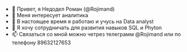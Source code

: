 - 👋 Привет, я Недодел Роман (@Rojimand)
- 👀 Меня интересует аналитика 
- 🌱 В настоящее время я работаю и учусь на Data analyst 
- 💞️ Я хочу сотрудничать для развития навыков SQL и Phyton 
- 📫 Связаться со мной можно четрез телеграмм @Rojimand или по телефону 89632127653

<!---
Rojimand/Rojimand is a ✨ special ✨ repository because its `README.md` (this file) appears on your GitHub profile.
You can click the Preview link to take a look at your changes.
--->
